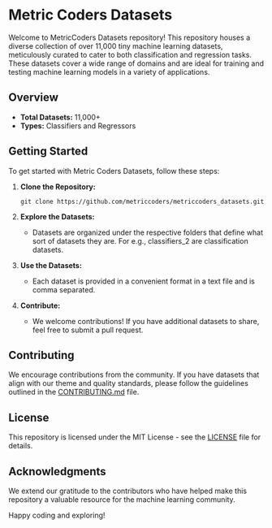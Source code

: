 # Metric Coders Datasets

Welcome to MetricCoders Datasets repository! This repository houses a diverse collection of over 11,000 tiny machine learning datasets, meticulously curated to cater to both classification and regression tasks. These datasets cover a wide range of domains and are ideal for training and testing machine learning models in a variety of applications.

## Overview

- **Total Datasets:** 11,000+
- **Types:** Classifiers and Regressors

## Getting Started

To get started with Metric Coders Datasets, follow these steps:

1. **Clone the Repository:**
   ```
   git clone https://github.com/metriccoders/metriccoders_datasets.git
   ```

2. **Explore the Datasets:**
   - Datasets are organized under the respective folders that define what sort of datasets they are. For e.g., classifiers_2 are classification datasets.

3. **Use the Datasets:**
   - Each dataset is provided in a convenient format in a text file and is comma separated.

4. **Contribute:**
   - We welcome contributions! If you have additional datasets to share, feel free to submit a pull request.

## Contributing

We encourage contributions from the community. If you have datasets that align with our theme and quality standards, please follow the guidelines outlined in the [CONTRIBUTING.md](CONTRIBUTING.md) file.

## License

This repository is licensed under the MIT License - see the [LICENSE](LICENSE.md) file for details.

## Acknowledgments

We extend our gratitude to the contributors who have helped make this repository a valuable resource for the machine learning community.

Happy coding and exploring!